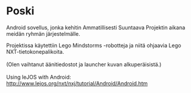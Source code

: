 # Poski

Android sovellus, jonka kehitin Ammatillisesti Suuntaava Projektin aikana meidän ryhmän järjestelmälle.

Projektissa käytettiin Lego Mindstorms -robotteja ja niitä ohjaavia Lego NXT-tietokonepalikoita.
<br><br>
(Olen vaihtanut äänitiedostot ja launcher kuvan alkuperäisistä.)
<br><br>
Using leJOS with Android:
http://www.lejos.org/nxt/nxj/tutorial/Android/Android.htm

